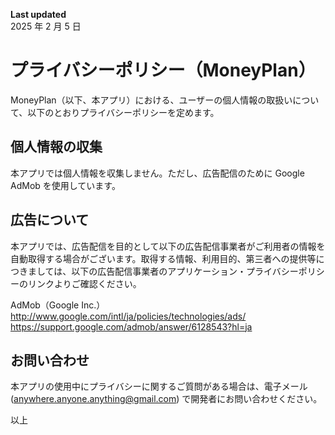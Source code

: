 **Last updated**  
2025 年 2 月 5 日

# プライバシーポリシー（MoneyPlan）

MoneyPlan（以下、本アプリ）における、ユーザーの個人情報の取扱いについて、以下のとおりプライバシーポリシーを定めます。

## 個人情報の収集

本アプリでは個人情報を収集しません。ただし、広告配信のために Google AdMob を使用しています。

## 広告について

本アプリでは、広告配信を目的として以下の広告配信事業者がご利用者の情報を自動取得する場合がございます。取得する情報、利用目的、第三者への提供等につきましては、以下の広告配信事業者のアプリケーション・プライバシーポリシーのリンクよりご確認ください。

AdMob（Google Inc.）  
http://www.google.com/intl/ja/policies/technologies/ads/
https://support.google.com/admob/answer/6128543?hl=ja

## お問い合わせ

本アプリの使用中にプライバシーに関するご質問がある場合は、電子メール (anywhere.anyone.anything@gmail.com) で開発者にお問い合わせください。

以上
